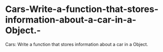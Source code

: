 # Cars-Write-a-function-that-stores-information-about-a-car-in-a-Object.-
Cars: Write a function that stores information about a car in a Object. 
